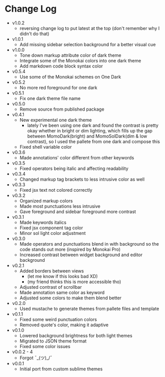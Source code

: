 # Change Log
- v1.0.2
    - reversing change log to put latest at the top (don't remember why I didn't do that)
- v1.0.1
    - Add missing sidebar selection background for a better visual cue
- v1.0.0
    - Tone down markup attribute color of dark theme
    - Integrate some of the Monokai colors into one dark theme
    - Add markdown code block syntax color
- v0.5.4
    - Use some of the Monokai schemes on One Dark
- v0.5.2
    - No more red foreground for one dark
- v0.5.1
    - Fix one dark theme file name
- v0.5.0
    - Remove source from published package
- v0.4.1
    - New experimental one dark theme
        - lately I've been using one dark and found the contrast is pretty okay whether in bright or dim lighting, which fills up the gap between MomoDark(bright) and MomoSolDark(dim & low contrast), so I used the pallete from one dark and compose this
    - Fixed shell variable color
- v0.3.6
    - Made annotations' color different from other keywords
- v0.3.5
    - Fixed operators being italic and affecting readability
- v0.3.4
    - Changed markup tag brackets to less intrusive color as well
- v0.3.3
    - Fixed jsx text not colored correctly
- v0.3.2
    - Organized markup colors
    - Made most punctuations less intrusive
    - Gave foreground and sidebar foreground more contrast
- v0.3.1
    - Made keywords italics
    - Fixed jsx component tag color
    - Minor sol light color adjustment
- v0.3.0
    - Made operators and punctuations blend in with background so the code stands out more (inspired by Monokai Pro)
    - Increased contrast between widget background and editor background
- v0.2.1
    - Added borders between views
        - (let me know if this looks bad XD)
        - (my friend thinks this is more accessible tho)
    - Adjusted contrast of scrollbar
    - Made annotation same color as keyword
    - Adjusted some colors to make them blend better
- v0.2.0
    - Used mustache to generate themes from pallete files and template
- v0.1.1
    - Fixed some weird punctuation colors
    - Removed quote's color, making it adaptive
- v0.1.0
    - Lowered background brightness for both light themes
    - Migrated to JSON theme format
    - Fixed some color issues
- v0.0.2 - 4
    - Forgot ¯\_(ツ)_/¯
- v0.0.1
    - Initial port from custom sublime themes
